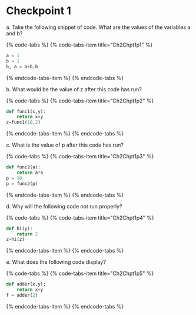 # Checkpoint 1

a. Take the following snippet of code. What are the values of the variables a and b?

{% code-tabs %}
{% code-tabs-item title="Ch2Chpt1p1" %}
```python
a = 1
b = 1
b, a = a+b,b
```
{% endcode-tabs-item %}
{% endcode-tabs %}

b.  What would be the value of z after this code has run?

{% code-tabs %}
{% code-tabs-item title="Ch2Chpt1p2" %}
```python
def func1(x,y):
    return x∗y
z=func1(10,2)
```
{% endcode-tabs-item %}
{% endcode-tabs %}



c. What is the value of p after this code has run?

{% code-tabs %}
{% code-tabs-item title="Ch2Chpt1p3" %}
```python
def func2(a):
    return a*a
p = 10
p = func2(p)
```
{% endcode-tabs-item %}
{% endcode-tabs %}

d. Why will the following code not run properly?

{% code-tabs %}
{% code-tabs-item title="Ch2Chpt1p4" %}
```python
def hi(y):
    return 2 
z=hi(z)
```
{% endcode-tabs-item %}
{% endcode-tabs %}

e. What does the following code display?

{% code-tabs %}
{% code-tabs-item title="Ch2Chpt1p5" %}
```python
def adder(x,y): 
    return x+y 
f = adder(2)
```
{% endcode-tabs-item %}
{% endcode-tabs %}



